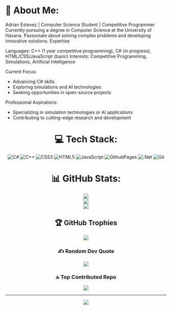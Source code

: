 # 💫 About Me:
Adrian Estevez | Computer Science Student | Competitive Programmer
Currently pursuing a degree in Computer Science at the University of Havana. Passionate about solving complex problems and developing innovative solutions.
Expertise

Languages: C++ (1 year competitive programming), C# (in progress), HTML/CSS/JavaScript (basic)
Interests: Competitive Programming, Simulations, Artificial Intelligence

Current Focus:
- Advancing C# skills
- Exploring simulations and AI technologies
- Seeking opportunities in open-source projects

Professional Aspirations:
- Specializing in simulation technologies or AI applications
- Contributing to cutting-edge research and development

<div align="center">

# 💻 Tech Stack:
![C#](https://img.shields.io/badge/c%23-%23239120.svg?style=for-the-badge&logo=csharp&logoColor=white) ![C++](https://img.shields.io/badge/c++-%2300599C.svg?style=for-the-badge&logo=c%2B%2B&logoColor=white) ![CSS3](https://img.shields.io/badge/css3-%231572B6.svg?style=for-the-badge&logo=css3&logoColor=white) ![HTML5](https://img.shields.io/badge/html5-%23E34F26.svg?style=for-the-badge&logo=html5&logoColor=white) ![JavaScript](https://img.shields.io/badge/javascript-%23323330.svg?style=for-the-badge&logo=javascript&logoColor=%23F7DF1E) ![GithubPages](https://img.shields.io/badge/github%20pages-121013?style=for-the-badge&logo=github&logoColor=white) ![.Net](https://img.shields.io/badge/.NET-5C2D91?style=for-the-badge&logo=.net&logoColor=white) ![Git](https://img.shields.io/badge/git-%23F05033.svg?style=for-the-badge&logo=git&logoColor=white)
# 📊 GitHub Stats:
![](https://github-readme-stats.vercel.app/api?username=Chikiak&theme=tokyonight&hide_border=false&include_all_commits=false&count_private=true)<br/>
![](https://github-readme-streak-stats.herokuapp.com/?user=Chikiak&theme=tokyonight&hide_border=false)<br/>
![](https://github-readme-stats.vercel.app/api/top-langs/?username=Chikiak&theme=tokyonight&hide_border=false&include_all_commits=false&count_private=true&layout=compact)

## 🏆 GitHub Trophies
![](https://github-profile-trophy.vercel.app/?username=Chikiak&theme=tokyonight&no-frame=false&no-bg=false&margin-w=4)

### ✍️ Random Dev Quote
![](https://quotes-github-readme.vercel.app/api?type=horizontal&theme=tokyonight)

### 🔝 Top Contributed Repo
![](https://github-contributor-stats.vercel.app/api?username=Chikiak&limit=5&theme=tokyonight&combine_all_yearly_contributions=true)

---
[![](https://visitcount.itsvg.in/api?id=Chikiak&icon=10&color=13)](https://visitcount.itsvg.in)

</div>

<!-- Proudly created with GPRM ( https://gprm.itsvg.in ) -->
